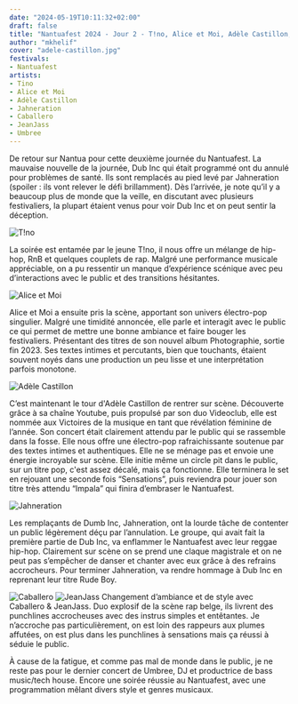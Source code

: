 ```yaml
---
date: "2024-05-19T10:11:32+02:00"
draft: false
title: "Nantuafest 2024 - Jour 2 - T!no, Alice et Moi, Adèle Castillon, Jahneration, Caballero et JeanJass, Umbree"
author: "mkhelif"
cover: "adele-castillon.jpg"
festivals:
- Nantuafest
artists:
- Tino
- Alice et Moi
- Adèle Castillon
- Jahneration
- Caballero
- JeanJass
- Umbree
---
```


De retour sur Nantua pour cette deuxième journée du Nantuafest.
La mauvaise nouvelle de la journée, Dub Inc qui était programmé ont du annulé pour problèmes de santé.
Ils sont remplacés au pied levé par Jahneration (spoiler : ils vont relever le défi brillamment).
Dès l’arrivée, je note qu’il y a beaucoup plus de monde que la veille, en discutant avec plusieurs festivaliers, la plupart étaient venus pour voir Dub Inc et on peut sentir la déception.


![T!no](tino-02.jpg)

La soirée est entamée par le jeune T!no, il nous offre un mélange de hip-hop, RnB et quelques couplets de rap.
Malgré une performance musicale appréciable, on a pu ressentir un manque d’expérience scénique avec peu d’interactions avec le public et des transitions hésitantes.


![Alice et Moi](alice-et-moi.jpg)

Alice et Moi a ensuite pris la scène, apportant son univers électro-pop singulier.
Malgré une timidité annoncée, elle parle et interagit avec le public ce qui permet de mettre une bonne ambiance et faire bouger les festivaliers.
Présentant des titres de son nouvel album Photographie, sortie fin 2023.
Ses textes intimes et percutants, bien que touchants, étaient souvent noyés dans une production un peu lisse et une interprétation parfois monotone.


![Adèle Castillon](adele-castillon.jpg)

C’est maintenant le tour d'Adèle Castillon de rentrer sur scène.
Découverte grâce à sa chaîne Youtube, puis propulsé par son duo Videoclub, elle est nommée aux Victoires de la musique en tant que révélation féminine de l’année.
Son concert était clairement attendu par le public qui se rassemble dans la fosse.
Elle nous offre une électro-pop rafraichissante soutenue par des textes intimes et authentiques.
Elle ne se ménage pas et envoie une énergie incroyable sur scène.
Elle initie même un circle pit dans le public, sur un titre pop, c'est assez décalé, mais ça fonctionne.
Elle terminera le set en rejouant une seconde fois “Sensations”, puis reviendra pour jouer son titre très attendu “Impala” qui finira d’embraser le Nantuafest.


![Jahneration](jahneration.jpg)

Les remplaçants de Dumb Inc, Jahneration, ont la lourde tâche de contenter un public légèrement déçu par l’annulation.
Le groupe, qui avait fait la première partie de Dub Inc, va enflammer le Nantuafest avec leur reggae hip-hop.
Clairement sur scène on se prend une claque magistrale et on ne peut pas s’empêcher de danser et chanter avec eux grâce à des refrains accrocheurs.
Pour terminer Jahneration, va rendre hommage à Dub Inc en reprenant leur titre Rude Boy.


![Caballero](caballero.jpg)
![JeanJass](jeanjass.jpg)
Changement d’ambiance et de style avec Caballero & JeanJass. Duo explosif de la scène rap belge, ils livrent des punchlines accrocheuses avec des instrus simples et entêtantes. Je n’accroche pas particulièrement, on est loin des rappeurs aux plumes affutées, on est plus dans les punchlines à sensations mais ça réussi à séduie le public.

À cause de la fatigue, et comme pas mal de monde dans le public, je ne reste pas pour le dernier concert de Umbree, DJ et productrice de bass music/tech house.
Encore une soirée réussie au Nantuafest, avec une programmation mêlant divers style et genres musicaux.
